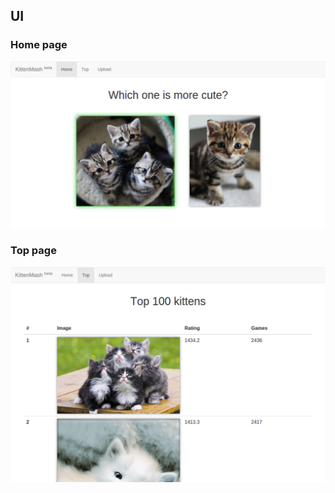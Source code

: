 ## UI

### Home page
![Screenshot of homepage](https://raw.githubusercontent.com/qwaker00/KittenMash/master/doc/screenshots/screen_home.png)

### Top page
![Screenshot of toppage](https://raw.githubusercontent.com/qwaker00/KittenMash/master/doc/screenshots/screen_top.png)

 
